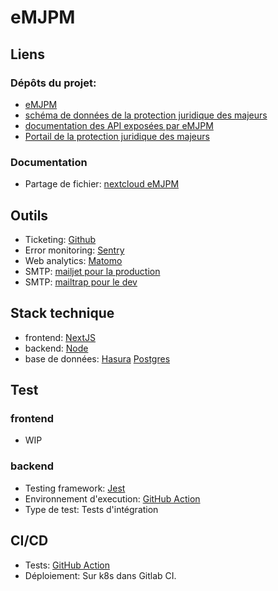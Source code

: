 # eMJPM

## Liens

### Dépôts du projet:
 - [eMJPM](https://github.com/SocialGouv/emjpm)
 - [schéma de données de la protection juridique des majeurs](https://github.com/SocialGouv/schema-pjm)
 - [documentation des API exposées par eMJPM](https://github.com/SocialGouv/emjpm-api-doc)
 - [Portail de la protection juridique des majeurs](https://github.com/SocialGouv/emjpm-portail)

### Documentation
- Partage de fichier: [nextcloud eMJPM](https://nextcloud.fabrique.social.gouv.fr/)

## Outils
- Ticketing: [Github](https://github.com/SocialGouv/emjpm/issues)
- Error monitoring: [Sentry](https://sentry.fabrique.social.gouv.fr/incubateur/emjpm/)
- Web analytics: [Matomo](https://matomo.fabrique.social.gouv.fr/index.php?module=CoreHome&action=index&idSite=13&period=day&date=yesterday&updated=1#?idSite=13&period=day&date=yesterday&category=Dashboard_Dashboard&subcategory=1)
- SMTP: [mailjet pour la production](https://app.mailjet.com/)
- SMTP: [mailtrap pour le dev](https://mailtrap.io/)

## Stack technique

- frontend: [NextJS](https://nextjs.org/)
- backend: [Node](https://nodejs.org/en/)
- base de données: [Hasura](https://hasura.io/)  [Postgres](https://www.postgresql.org/)

## Test

### frontend
- WIP

### backend
- Testing framework: [Jest](https://jestjs.io/)
- Environnement d'execution: [GitHub Action](https://github.com/features/actions)
- Type de test: Tests d'intégration

## CI/CD
- Tests: [GitHub Action](https://github.com/features/actions)
- Déploiement: Sur k8s dans Gitlab CI.
